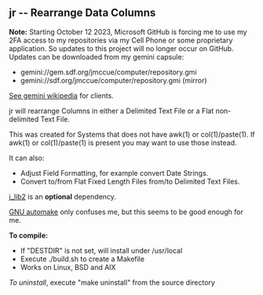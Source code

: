 ## jr -- Rearrange Data Columns

**Note:** Starting October 12 2023, Microsoft GitHub is forcing
me to use my 2FA access to my repositories via my Cell Phone
or some proprietary application.  So updates to this project
will no longer occur on GitHub.  Updates can be downloaded
from my gemini capsule:

* gemini://gem.sdf.org/jmccue/computer/repository.gmi
* gemini://sdf.org/jmccue/computer/repository.gmi (mirror)

[See gemini wikipedia](https://en.wikipedia.org/wiki/Gemini_(protocol)#Software) for clients.

jr will rearrange Columns in either a Delimited Text File
or a Flat non-delimited Text File.

This was created for Systems that does not have awk(1) or col(1)/paste(1).
If awk(1) or col(1)/paste(1) is present you may want to use those instead.

It can also:
* Adjust Field Formatting, for example convert Date Strings.
* Convert to/from Flat Fixed Length Files from/to Delimited Text Files.

[j\_lib2](https://github.com/jmcunx/j_lib2) is an **optional** dependency.

[GNU automake](https://en.wikipedia.org/wiki/Automake)
only confuses me, but this seems to be good enough for me.

**To compile:**
* If "DESTDIR" is not set, will install under /usr/local
* Execute ./build.sh to create a Makefile
* Works on Linux, BSD and AIX

_To uninstall_, execute
"make uninstall"
from the source directory

